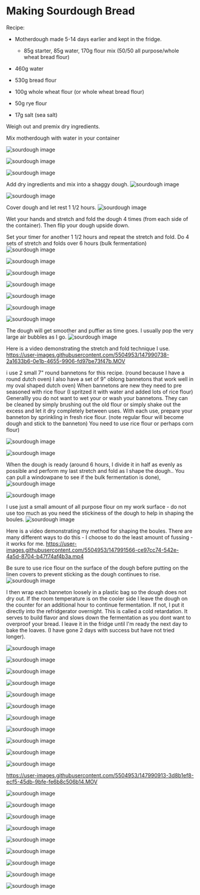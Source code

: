 # Making Sourdough Bread

Recipe:

* Motherdough made 5-14 days earlier and kept in the fridge.  

     * 85g starter, 85g water, 170g flour mix (50/50 all purpose/whole wheat bread flour)
* 460g water 
* 530g bread flour
* 100g whole wheat flour (or whole wheat bread flour)
* 50g rye flour
* 17g salt (sea salt)

Weigh out and premix dry ingredients.

Mix motherdough with water in your container

![sourdough image](/images/IMG_8833.jpg)



![sourdough image](/images/IMG_8837.jpeg)

![sourdough image](/images/IMG_8839.jpeg)

Add dry ingredients and mix into a shaggy dough.
![sourdough image](/images/IMG_8840.jpeg)

![sourdough image](/images/IMG_8841.jpeg)

Cover dough and let rest 1 1/2 hours.
![sourdough image](/images/IMG_8843.jpeg)

Wet your hands and stretch and fold the dough 4 times (from each side of the container).  Then flip your dough upside down.

Set your timer for another 1 1/2 hours and repeat the stretch and fold.  Do 4 sets of stretch and folds over 6 hours (bulk fermentation)
![sourdough image](/images/IMG_8846.jpeg)

![sourdough image](/images/IMG_8847.jpeg)

![sourdough image](/images/IMG_8848.jpeg)

![sourdough image](/images/IMG_8851.jpeg)

![sourdough image](/images/IMG_8852.jpeg)

![sourdough image](/images/IMG_8855.jpeg)

![sourdough image](/images/IMG_8856.jpeg)

The dough will get smoother and puffier as time goes.  I usually pop the very large air bubbles as I go.
![sourdough image](/images/IMG_8857.jpeg)

Here is a video demonstrating the stretch and fold technique I use.
https://user-images.githubusercontent.com/5504953/147990738-2a1633b6-0e1b-4655-9906-fd97be73f47b.MOV

i use 2 small 7" round bannetons for this recipe. (round because I have a round dutch oven)  I also have a set of 9" oblong bannetons that work well in my oval shaped dutch oven) When bannetons are new they need to pre seasoned with rice flour (I spritzed it with water and added lots of rice flour)  Generallly you do not want to wet your or wash your bannetons.  They can be cleaned by simply brushing out the old flour or simply shake out the excess and let it dry completely between uses.  With each use, prepare your banneton by sprinkling in fresh rice flour. (note regular flour will become dough and stick to the banneton)  You need to use rice flour or perhaps corn flour)

![sourdough image](/images/IMG_8859.jpeg)

![sourdough image](/images/IMG_8861.jpeg)

When the dough is ready (around 6 hours, I divide it in half as evenly as possible and perform my last stretch and fold as I shape the dough..  You can pull a windowpane to see if the bulk fermentation is done), 
![sourdough image](/images/IMG_8863.jpeg)

![sourdough image](/images/IMG_8867.jpeg)

I use just a small amount of all purpose flour on my work surface - do not use too much as you need the stickiness of the dough to help in shaping the boules.
![sourdough image](/images/IMG_8869.jpeg)

Here is a video demonstrating my method for shaping the boules.  There are many different ways to do this - I choose to do the least amount of fussing - it works for me.
https://user-images.githubusercontent.com/5504953/147991566-ce97cc74-542e-4a5d-8704-b47f74af4b3a.mp4

Be sure to use rice flour on the surface of the dough before putting on the linen covers to prevent sticking as the dough continues to rise.  
![sourdough image](/images/IMG_8873.jpeg)

I then wrap each banneton loosely in a plastic bag so the dough does not dry out.
If the room temperature is on the cooler side I leave the dough on the counter for an additional hour to continue fermentation.  If not, I put it directly into the refridgerator overnight.  This is called a cold retardation.  It serves to build flavor and slows down the fermentation as you dont want to overproof your bread.  I leave it in the fridge until I'm ready the next day to bake the loaves.  (I have gone 2 days with success but have not tried longer).

![sourdough image](/images/IMG_8874.jpeg)

![sourdough image](/images/IMG_8906.jpeg)

![sourdough image](/images/IMG_8907.jpeg)

![sourdough image](/images/IMG_8908.jpeg)

![sourdough image](/images/IMG_8909.jpeg)

![sourdough image](/images/IMG_8910.jpeg)

![sourdough image](/images/IMG_8911.jpeg)

![sourdough image](/images/IMG_8914.jpeg)

![sourdough image](/images/IMG_8915.jpeg)

![sourdough image](/images/IMG_8916.jpeg)

![sourdough image](/images/IMG_8918.jpeg)

https://user-images.githubusercontent.com/5504953/147990913-3d8b1ef8-ecf5-45db-9bfe-fe6b8c506b14.MOV

![sourdough image](/images/IMG_8923.jpeg)

![sourdough image](/images/IMG_8925.jpeg)

![sourdough image](/images/IMG_8929.jpeg)

![sourdough image](/images/IMG_8931.jpeg)

![sourdough image](/images/IMG_8935.jpeg)

![sourdough image](/images/IMG_8929.jpeg)

![sourdough image](/images/IMG_8942.jpeg)

![sourdough image](/images/IMG_8950.jpeg)

![sourdough image](/images/IMG_8952.jpeg)
